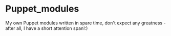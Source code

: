 # Puppet_modules
My own Puppet modules written in spare time, don't expect any greatness - after all, I have a short attention span!:)
